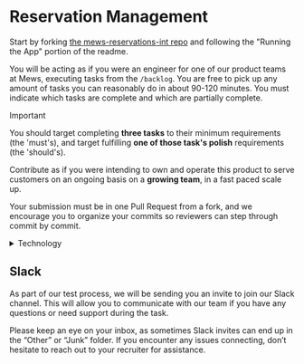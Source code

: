# Reservation Management

Start by forking [the mews-reservations-int repo](https://github.com/MewsSystems/reservations-interview) and
following the "Running the App" portion of the readme.

You will be acting as if you were an engineer for one of our product teams at Mews, executing tasks from the `/backlog`.
You are free to pick up any amount of tasks you can reasonably do in about 90-120 minutes.
You must indicate which tasks are complete and which are partially complete.

> [!IMPORTANT]
> You should target completing **three tasks** to their minimum requirements (the 'must's),
> and target fulfilling **one of those task's polish** requirements (the 'should's).

Contribute as if you were intending to own and operate this product to serve customers on an ongoing basis on
a **growing team**, in a fast paced scale up.

Your submission must be in one Pull Request from a fork, and we encourage you to organize your commits so reviewers can
step through commit by commit.

<details>

<summary>Technology</summary>

The given technologies chosen for the starting point (.NET + React+TS) are what the majority of code at Mews is written in.

You have autonomy for this product as a Product Team. You are able to leverage any library you see fit,
and adopt any design or architectural patterns that are useful.
You will need to **collaborate with the stakeholders (aka interviewers)** on all decisions during review (aka the interview).

</details>

## Slack

As part of our test process, we will be sending you an invite to join our Slack channel.
This will allow you to communicate with our team if you have any questions or need support during the task.

Please keep an eye on your inbox, as sometimes Slack invites can end up in the “Other” or “Junk” folder.
If you encounter any issues connecting, don’t hesitate to reach out to your recruiter for assistance.

